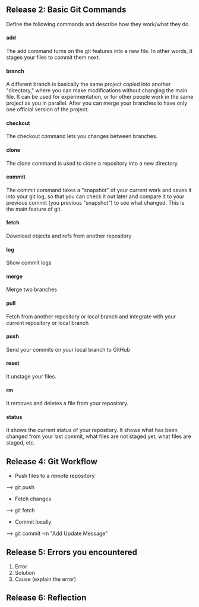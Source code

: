 ## Release 2: Basic Git Commands
Define the following commands and describe how they work/what they do.  


#### add
<!-- Your defnition here -->
The add command turns on the git features into a new file. In other words, it stages your files to commit them next.

#### branch
<!-- Your defnition here -->
A different branch is basically the same project copied into another "directory," where you can make modifications without changing the main file. It can be used for experimentation, or for other people work in the same project as you in parallel. After you can merge your branches to have only one official version of the project.

#### checkout
<!-- Your defnition here -->
The checkout command lets you changes between branches.

#### clone
<!-- Your defnition here -->
The clone command is used to clone a repository into a new directory.

#### commit
<!-- Your defnition here -->
The commit command takes a "snapshot" of your current work and saves it into your git log, so that you can check it out later and compare it to your previous commit (you previous "snapshot") to see what changed. This is the main feature of git.

#### fetch
<!-- Your defnition here -->
Download objects and refs from another repository

#### log
<!-- Your defnition here -->
Show commit logs

#### merge
<!-- Your defnition here -->
Merge two branches

#### pull
<!-- Your defnition here -->
Fetch from another repository or local branch and integrate with your current repository or local branch

#### push
<!-- Your defnition here -->
Send your commits on your local branch to GitHub

#### reset
<!-- Your defnition here -->
It unstage your files.

#### rm
<!-- Your defnition here -->
It removes and deletes a file from your repository.

#### status
It shows the current status of your repository. It shows what has been changed from your last commit, what files are not staged yet, what files are staged, etc.

## Release 4: Git Workflow

- Push files to a remote repository

--> git push

- Fetch changes

--> git fetch

- Commit locally

--> git commit -m "Add Update Message"

## Release 5: Errors you encountered
1. Error
2. Solution
3. Cause (explain the error)

## Release 6: Reflection
